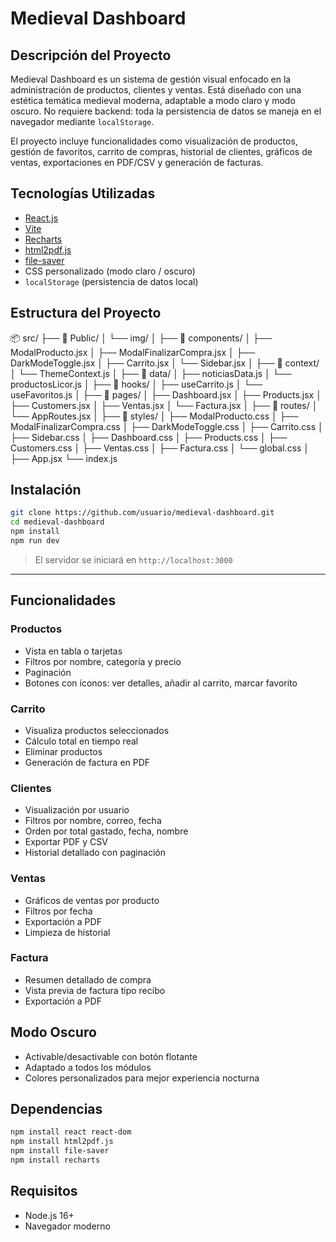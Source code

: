 # Medieval Dashboard

## Descripción del Proyecto

Medieval Dashboard es un sistema de gestión visual enfocado en la administración de productos, clientes y ventas. Está diseñado con una estética temática medieval moderna, adaptable a modo claro y modo oscuro. No requiere backend: toda la persistencia de datos se maneja en el navegador mediante `localStorage`.

El proyecto incluye funcionalidades como visualización de productos, gestión de favoritos, carrito de compras, historial de clientes, gráficos de ventas, exportaciones en PDF/CSV y generación de facturas.


## Tecnologías Utilizadas

- [React.js](https://reactjs.org/)
- [Vite](https://vitejs.dev/)
- [Recharts](https://recharts.org/en-US/)
- [html2pdf.js](https://github.com/eKoopmans/html2pdf)
- [file-saver](https://github.com/eligrey/FileSaver.js)
- CSS personalizado (modo claro / oscuro)
- `localStorage` (persistencia de datos local)


## Estructura del Proyecto

📦 src/
├── 📁 Public/
│   └── img/
│ 
├── 📁 components/
│   ├── ModalProducto.jsx
│   ├── ModalFinalizarCompra.jsx
│   ├── DarkModeToggle.jsx
│   ├── Carrito.jsx
│   └── Sidebar.jsx
│ 
├── 📁 context/
│   └── ThemeContext.js
│ 
├── 📁 data/
│   ├── noticiasData.js
│   └── productosLicor.js
│ 
├── 📁 hooks/
│   ├── useCarrito.js
│   └── useFavoritos.js
│ 
├── 📁 pages/
│   ├── Dashboard.jsx
│   ├── Products.jsx
│   ├── Customers.jsx
│   ├── Ventas.jsx
│   └── Factura.jsx
│ 
├── 📁 routes/
│   └── AppRoutes.jsx
│ 
├── 📁 styles/
│   ├── ModalProducto.css
│   ├── ModalFinalizarCompra.css
│   ├── DarkModeToggle.css
│   ├── Carrito.css
│   ├── Sidebar.css
│   ├── Dashboard.css
│   ├── Products.css
│   ├── Customers.css
│   ├── Ventas.css
│   ├── Factura.css
│   └── global.css
│
├── App.jsx
└── index.js


## Instalación

```bash
git clone https://github.com/usuario/medieval-dashboard.git
cd medieval-dashboard
npm install
npm run dev
```

> El servidor se iniciará en `http://localhost:3000`

---

## Funcionalidades

### Productos
- Vista en tabla o tarjetas
- Filtros por nombre, categoría y precio
- Paginación
- Botones con íconos: ver detalles, añadir al carrito, marcar favorito

### Carrito
- Visualiza productos seleccionados
- Cálculo total en tiempo real
- Eliminar productos
- Generación de factura en PDF

### Clientes
- Visualización por usuario
- Filtros por nombre, correo, fecha
- Orden por total gastado, fecha, nombre
- Exportar PDF y CSV
- Historial detallado con paginación

### Ventas
- Gráficos de ventas por producto
- Filtros por fecha
- Exportación a PDF
- Limpieza de historial

### Factura
- Resumen detallado de compra
- Vista previa de factura tipo recibo
- Exportación a PDF


## Modo Oscuro

- Activable/desactivable con botón flotante
- Adaptado a todos los módulos
- Colores personalizados para mejor experiencia nocturna


## Dependencias

```bash
npm install react react-dom
npm install html2pdf.js
npm install file-saver
npm install recharts
```


## Requisitos

- Node.js 16+
- Navegador moderno

